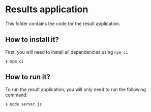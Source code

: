 # Results application

This folder contains the code for the result application.

## How to install it?

First, you will need to install all dependencies using `npm ci`

```console
$ npm ci
```

## How to run it?

To run the result application, you will only need to run the following command:

```console
$ node server.js
```
